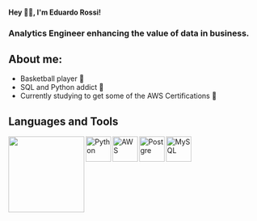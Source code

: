 #### Hey 👋🏽, I'm Eduardo Rossi!

### Analytics Engineer enhancing the value of data in business.

## About me:
- Basketball player 🏀
- SQL and Python addict 🤪
- Currently studying to get some of the AWS Certifications 📝

## Languages and Tools
<a href="https://github.com/rossiedu/github-readme-stats" >
  <img align="left" height ="150" src="https://github-readme-stats.vercel.app/api/top-langs/?username=rossiedu&count_private=true&layout=compact&theme=codeSTACKr">
  <img align="left" alt="Python" height="50" width="50" src="https://cdn.jsdelivr.net/gh/devicons/devicon/icons/python/python-original.svg">
  <img align="left" alt="AWS" height="50" width="50" src="https://cdn.jsdelivr.net/gh/devicons/devicon/icons/amazonwebservices/amazonwebservices-plain-wordmark.svg">
  <img align="left" alt="Postgre" height="50" width="50" src="https://cdn.jsdelivr.net/gh/devicons/devicon/icons/postgresql/postgresql-original.svg">
  <img align="left" alt="MySQL" height="50" width="50" src="https://cdn.jsdelivr.net/gh/devicons/devicon/icons/mysql/mysql-plain.svg">
</a>
 

